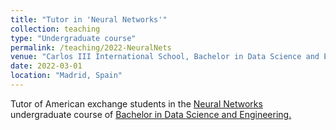 ```yaml
---
title: "Tutor in 'Neural Networks'"
collection: teaching
type: "Undergraduate course"
permalink: /teaching/2022-NeuralNets
venue: "Carlos III International School, Bachelor in Data Science and Engineering"
date: 2022-03-01
location: "Madrid, Spain"
---
```


Tutor of American exchange students in the [Neural Networks](https://aplicaciones.uc3m.es/cpa/generaFicha?&est=350&plan=392&asig=16506&idioma=2) undergraduate course of [Bachelor in Data Science and Engineering.](https://www.uc3m.es/bachelor-degree/data-science)
